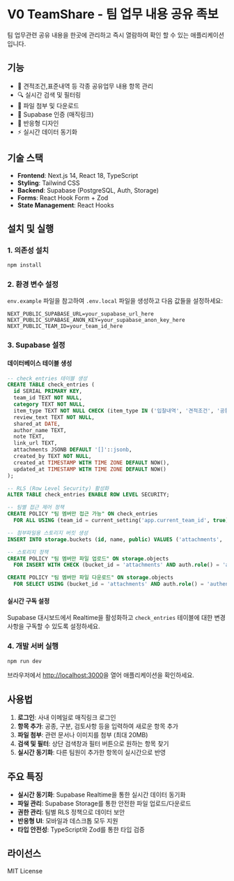 # V0 TeamShare - 팀 업무 내용 공유 족보

팀 업무관련 공유 내용을 한곳에 관리하고 즉시 열람하여 확인 할 수 있는 애플리케이션입니다.

## 기능

- 📝 견적조건,표준내역 등 각종 공유업무 내용 항목 관리
- 🔍 실시간 검색 및 필터링
- 📎 파일 첨부 및 다운로드
- 🔐 Supabase 인증 (매직링크)
- 📱 반응형 디자인
- ⚡ 실시간 데이터 동기화

## 기술 스택

- **Frontend**: Next.js 14, React 18, TypeScript
- **Styling**: Tailwind CSS
- **Backend**: Supabase (PostgreSQL, Auth, Storage)
- **Forms**: React Hook Form + Zod
- **State Management**: React Hooks

## 설치 및 실행

### 1. 의존성 설치

```bash
npm install
```

### 2. 환경 변수 설정

`env.example` 파일을 참고하여 `.env.local` 파일을 생성하고 다음 값들을 설정하세요:

```env
NEXT_PUBLIC_SUPABASE_URL=your_supabase_url_here
NEXT_PUBLIC_SUPABASE_ANON_KEY=your_supabase_anon_key_here
NEXT_PUBLIC_TEAM_ID=your_team_id_here
```

### 3. Supabase 설정

#### 데이터베이스 테이블 생성

```sql
-- check_entries 테이블 생성
CREATE TABLE check_entries (
  id SERIAL PRIMARY KEY,
  team_id TEXT NOT NULL,
  category TEXT NOT NULL,
  item_type TEXT NOT NULL CHECK (item_type IN ('입찰내역', '견적조건', '공통사항')),
  review_text TEXT NOT NULL,
  shared_at DATE,
  author_name TEXT,
  note TEXT,
  link_url TEXT,
  attachments JSONB DEFAULT '[]'::jsonb,
  created_by TEXT NOT NULL,
  created_at TIMESTAMP WITH TIME ZONE DEFAULT NOW(),
  updated_at TIMESTAMP WITH TIME ZONE DEFAULT NOW()
);

-- RLS (Row Level Security) 활성화
ALTER TABLE check_entries ENABLE ROW LEVEL SECURITY;

-- 팀별 접근 제어 정책
CREATE POLICY "팀 멤버만 접근 가능" ON check_entries
  FOR ALL USING (team_id = current_setting('app.current_team_id', true));

-- 첨부파일용 스토리지 버킷 생성
INSERT INTO storage.buckets (id, name, public) VALUES ('attachments', 'attachments', false);

-- 스토리지 정책
CREATE POLICY "팀 멤버만 파일 업로드" ON storage.objects
  FOR INSERT WITH CHECK (bucket_id = 'attachments' AND auth.role() = 'authenticated');

CREATE POLICY "팀 멤버만 파일 다운로드" ON storage.objects
  FOR SELECT USING (bucket_id = 'attachments' AND auth.role() = 'authenticated');
```

#### 실시간 구독 설정

Supabase 대시보드에서 Realtime을 활성화하고 `check_entries` 테이블에 대한 변경사항을 구독할 수 있도록 설정하세요.

### 4. 개발 서버 실행

```bash
npm run dev
```

브라우저에서 [http://localhost:3000](http://localhost:3000)을 열어 애플리케이션을 확인하세요.

## 사용법

1. **로그인**: 사내 이메일로 매직링크 로그인
2. **항목 추가**: 공종, 구분, 검토사항 등을 입력하여 새로운 항목 추가
3. **파일 첨부**: 관련 문서나 이미지를 첨부 (최대 20MB)
4. **검색 및 필터**: 상단 검색창과 필터 버튼으로 원하는 항목 찾기
5. **실시간 동기화**: 다른 팀원이 추가한 항목이 실시간으로 반영

## 주요 특징

- **실시간 동기화**: Supabase Realtime을 통한 실시간 데이터 동기화
- **파일 관리**: Supabase Storage를 통한 안전한 파일 업로드/다운로드
- **권한 관리**: 팀별 RLS 정책으로 데이터 보안
- **반응형 UI**: 모바일과 데스크톱 모두 지원
- **타입 안전성**: TypeScript와 Zod를 통한 타입 검증

## 라이선스

MIT License

